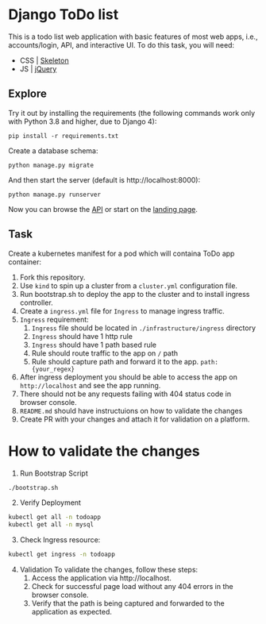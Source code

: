 # Django ToDo list

This is a todo list web application with basic features of most web apps, i.e., accounts/login, API, and interactive UI. To do this task, you will need:

- CSS | [Skeleton](http://getskeleton.com/)
- JS | [jQuery](https://jquery.com/)

## Explore

Try it out by installing the requirements (the following commands work only with Python 3.8 and higher, due to Django 4):

```
pip install -r requirements.txt
```

Create a database schema:

```
python manage.py migrate
```

And then start the server (default is http://localhost:8000):

```
python manage.py runserver
```

Now you can browse the [API](http://localhost:8000/api/) or start on the [landing page](http://localhost:8000/).

## Task

Create a kubernetes manifest for a pod which will containa ToDo app container:

1. Fork this repository.
1. Use `kind` to spin up a cluster from a `cluster.yml` configuration file.
1. Run bootstrap.sh to deploy the app to the cluster and to install ingress controller.
1. Create a `ingress.yml` file for `Ingress` to manage ingress traffic.
1. `Ingress` requirement:
   1. `Ingress` file should be located in `./infrastructure/ingress` directory
   2. `Ingress` should have 1 http rule
   3. `Ingress` should have 1 path based rule
   4. Rule should route traffic to the app on `/` path
   5. Rule should capture path and forward it to the app. `path: {your_regex}`
1. After ingress deployment you should be able to access the app on `http://localhost` and see the app running.
1. There should not be any requests failing with 404 status code in browser console.
1. `README.md` should have instructuions on how to validate the changes
1. Create PR with your changes and attach it for validation on a platform.

# How to validate the changes

1. Run Bootstrap Script

```bash
./bootstrap.sh
```

2. Verify Deployment

```bash
kubectl get all -n todoapp
kubectl get all -n mysql
```

3. Check Ingress resource:

```bash
kubectl get ingress -n todoapp
```

4. Validation
   To validate the changes, follow these steps:
   1. Access the application via http://localhost.
   1. Check for successful page load without any 404 errors in the browser console.
   1. Verify that the path is being captured and forwarded to the application as expected.

